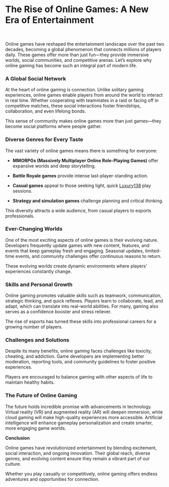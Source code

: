 <p><!-- x-tinymce/html --></p>
<h1 data-start="71" data-end="127"><strong data-start="71" data-end="127">The Rise of Online Games: A New Era of Entertainment</strong></h1>
<p data-start="71" data-end="127">&nbsp;</p>
<p data-start="129" data-end="473">Online games have reshaped the entertainment landscape over the past two decades, becoming a global phenomenon that connects millions of players daily. These games offer more than just fun&mdash;they provide immersive worlds, social communities, and competitive arenas. Let&rsquo;s explore why online gaming has become such an integral part of modern life.</p>
<h3 data-start="475" data-end="502">A Global Social Network</h3>
<p data-start="504" data-end="829">At the heart of online gaming is connection. Unlike solitary gaming experiences, online games enable players from around the world to interact in real time. Whether cooperating with teammates in a raid or facing off in competitive matches, these social interactions foster friendships, collaboration, and even lifelong bonds.</p>
<p data-start="831" data-end="944">This sense of community makes online games more than just games&mdash;they become social platforms where people gather.</p>
<h3 data-start="946" data-end="980">Diverse Genres for Every Taste</h3>
<p data-start="982" data-end="1053">The vast variety of online games means there is something for everyone:</p>
<ul data-start="1055" data-end="1384">
<li data-start="1055" data-end="1164">
<p data-start="1057" data-end="1164"><strong data-start="1057" data-end="1118">MMORPGs (Massively Multiplayer Online Role-Playing Games)</strong> offer expansive worlds and deep storytelling.</p>
</li>
<li data-start="1165" data-end="1235">
<p data-start="1167" data-end="1235"><strong data-start="1167" data-end="1190">Battle Royale games</strong> provide intense last-player-standing action.</p>
</li>
<li data-start="1236" data-end="1306">
<p data-start="1238" data-end="1306"><strong data-start="1238" data-end="1254">Casual games</strong> appeal to those seeking light, quick <a href="https://prostatecancerinfolink.net/2016/11/16/so-drinking-cranberry-juice-can-lower-your-psa-level-but-what-does-that-mean/">Luxury138</a> play sessions.</p>
</li>
<li data-start="1307" data-end="1384">
<p data-start="1309" data-end="1384"><strong data-start="1309" data-end="1342">Strategy and simulation games</strong> challenge planning and critical thinking.</p>
</li>
</ul>
<p data-start="1386" data-end="1472">This diversity attracts a wide audience, from casual players to esports professionals.</p>
<h3 data-start="1474" data-end="1498">Ever-Changing Worlds</h3>
<p data-start="1500" data-end="1787">One of the most exciting aspects of online games is their evolving nature. Developers frequently update games with new content, features, and events that keep gameplay fresh and engaging. Seasonal updates, limited-time events, and community challenges offer continuous reasons to return.</p>
<p data-start="1789" data-end="1884">These evolving worlds create dynamic environments where players&rsquo; experiences constantly change.</p>
<h3 data-start="1886" data-end="1916">Skills and Personal Growth</h3>
<p data-start="1918" data-end="2197">Online gaming promotes valuable skills such as teamwork, communication, strategic thinking, and quick reflexes. Players learn to collaborate, lead, and adapt, which can translate into real-world abilities. For many, gaming also serves as a confidence booster and stress reliever.</p>
<p data-start="2199" data-end="2301">The rise of esports has turned these skills into professional careers for a growing number of players.</p>
<h3 data-start="2303" data-end="2331">Challenges and Solutions</h3>
<p data-start="2333" data-end="2556">Despite its many benefits, online gaming faces challenges like toxicity, cheating, and addiction. Game developers are implementing better moderation, reporting tools, and community guidelines to foster positive experiences.</p>
<p data-start="2558" data-end="2653">Players are encouraged to balance gaming with other aspects of life to maintain healthy habits.</p>
<h3 data-start="2655" data-end="2686">The Future of Online Gaming</h3>
<p data-start="2688" data-end="3007">The future holds incredible promise with advancements in technology. Virtual reality (VR) and augmented reality (AR) will deepen immersion, while cloud gaming will make high-quality experiences more accessible. Artificial intelligence will enhance gameplay personalization and create smarter, more engaging game worlds.</p>
<p data-start="3014" data-end="3028"><strong data-start="3014" data-end="3028">Conclusion</strong></p>
<p data-start="3030" data-end="3251">Online games have revolutionized entertainment by blending excitement, social interaction, and ongoing innovation. Their global reach, diverse genres, and evolving content ensure they remain a vibrant part of our culture.</p>
<p data-start="3253" data-end="3370">Whether you play casually or competitively, online gaming offers endless adventures and opportunities for connection.</p>
